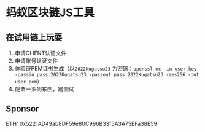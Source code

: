 # 蚂蚁区块链JS工具

## 在试用链上玩耍

1. 申请CLIENT认证文件
2. 申请账号认证文件
3. 体验链PEM证书生成（以`2022Kugatsu23`
   为密码：`openssl ec -in user.key -passin pass:2022Kugatsu23 -passout pass:2022Kugatsu23 -aes256 -out user.pem`）
4. 配置一系列东西，跑测试

## Sponsor

ETH: 0x5221AD49ab8DF59e80C996B33f5A3A75EFa38E59